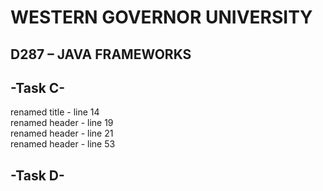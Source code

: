 # WESTERN GOVERNOR UNIVERSITY 
## D287 – JAVA FRAMEWORKS

## -Task C-
renamed title - line 14\
renamed header - line 19\
renamed header - line 21\
renamed header - line 53

## -Task D-

